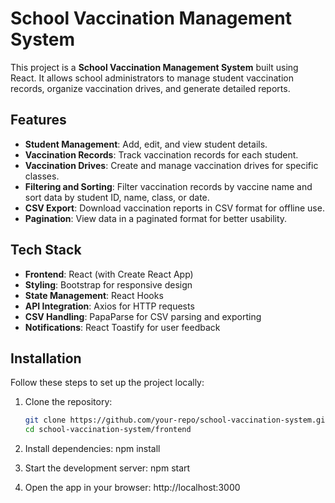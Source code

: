 # School Vaccination Management System

This project is a **School Vaccination Management System** built using React. It allows school administrators to manage student vaccination records, organize vaccination drives, and generate detailed reports.

## Features

- **Student Management**: Add, edit, and view student details.
- **Vaccination Records**: Track vaccination records for each student.
- **Vaccination Drives**: Create and manage vaccination drives for specific classes.
- **Filtering and Sorting**: Filter vaccination records by vaccine name and sort data by student ID, name, class, or date.
- **CSV Export**: Download vaccination reports in CSV format for offline use.
- **Pagination**: View data in a paginated format for better usability.

## Tech Stack

- **Frontend**: React (with Create React App)
- **Styling**: Bootstrap for responsive design
- **State Management**: React Hooks
- **API Integration**: Axios for HTTP requests
- **CSV Handling**: PapaParse for CSV parsing and exporting
- **Notifications**: React Toastify for user feedback

## Installation

Follow these steps to set up the project locally:

1. Clone the repository:
   ```bash
   git clone https://github.com/your-repo/school-vaccination-system.git
   cd school-vaccination-system/frontend

2. Install dependencies:
npm install

3. Start the development server:
npm start

4. Open the app in your browser:
http://localhost:3000